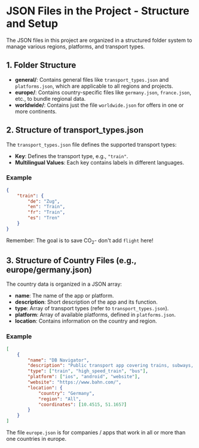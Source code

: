 
# JSON Files in the Project - Structure and Setup

The JSON files in this project are organized in a structured folder system to manage various regions, platforms, and transport types.

## 1. Folder Structure

- **general/**: Contains general files like `transport_types.json` and `platforms.json`, which are applicable to all regions and projects.
- **europe/**: Contains country-specific files like `germany.json`, `france.json`, etc., to bundle regional data.
- **worldwide/**: Contains just the file `worldwide.json` for offers in one or more continents.

## 2. Structure of transport_types.json

The `transport_types.json` file defines the supported transport types:
- **Key**: Defines the transport type, e.g., `"train"`.
- **Multilingual Values**: Each key contains labels in different languages.

### Example

```json
{
    "train": {
        "de": "Zug",
        "en": "Train",
        "fr": "Train",
        "es": "Tren"
    }
}
```

Remember: The goal is to save CO<sub>2</sub>- don't add `flight` here!

## 3. Structure of Country Files (e.g., europe/germany.json)

The country data is organized in a JSON array:
- **name**: The name of the app or platform.
- **description**: Short description of the app and its function.
- **type**: Array of transport types (refer to `transport_types.json`).
- **platform**: Array of available platforms, defined in `platforms.json`.
- **location**: Contains information on the country and region.

### Example

```json
[
    {
        "name": "DB Navigator",
        "description": "Public transport app covering trains, subways, and buses in Germany and Europe.",
        "type": ["train", "high_speed_train", "bus"],
        "platform": ["ios", "android", "website"],
        "website": "https://www.bahn.com/",
        "location": {
            "country": "Germany",
            "region": "All",
            "coordinates": [10.4515, 51.1657]
        }
    }
]
```
The file `europe.json` is for companies / apps that work in all or more than one countries in europe.